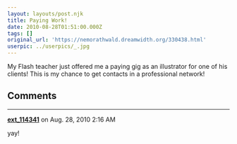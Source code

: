 ```yaml
---
layout: layouts/post.njk
title: Paying Work!
date: 2010-08-28T01:51:00.000Z
tags: []
original_url: 'https://nemorathwald.dreamwidth.org/330438.html'
userpic: ../userpics/_.jpg
---
```

My Flash teacher just offered me a paying gig as an illustrator for one of his clients! This is my chance to get contacts in a professional network!

## Comments

---

**[ext_114341](https://www.dreamwidth.org/users/ext_114341)** on Aug. 28, 2010 2:16 AM

yay!
